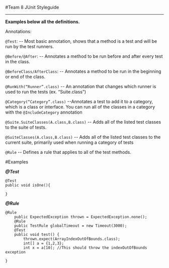 #Team 8 JUnit Styleguide

----------
**Examples below all the definitions.**

Annotations:

`@Test`:
-- Most basic annotation, shows that a method is a test and will be run by the test runners.

`@Before/@After`: 
-- Annotates a method to be run before and after every test in the class.

`@BeforeClass/AfterClass`:
	-- Annotates a method to be run in the beginning or end of the class.

`@RunWith(“Runner”.class)`
--	An annotation that changes which runner is used to run the tests (ex. “Suite.class”)

`@Category(“Category”.class)`
	--Annotates a test to add it to a category, which is a class or interface. You can run all of the classes in a category with the  `@IncludeCategory` annotation

`@Suite.SuiteClasses(A.class,B.class)`
--	Adds all of the listed test classes to the suite of tests.

`@SuiteClasses(A.class,B.class)`
	-- Adds all of the listed test classes to the current suite, primarily used when running a category of tests

`@Rule`
--	Defines a rule that applies to all of the test methods. 


#Examples

***@Test***
```
@Test	
public void isOne(){

}

```

***@Rule***

```
@Rule
	public ExpectedException thrown = ExpectedException.none();
	@Rule
	public TestRule globalTimeout = new Timeout(3000);
	@Test
	public void test() {
		thrown.expect(ArrayIndexOutOfBounds.class);		
		int[] a = {1,2,3};
		int x = a[10]; //This should throw the indexOutOfBounds exception
    				  
}

```
